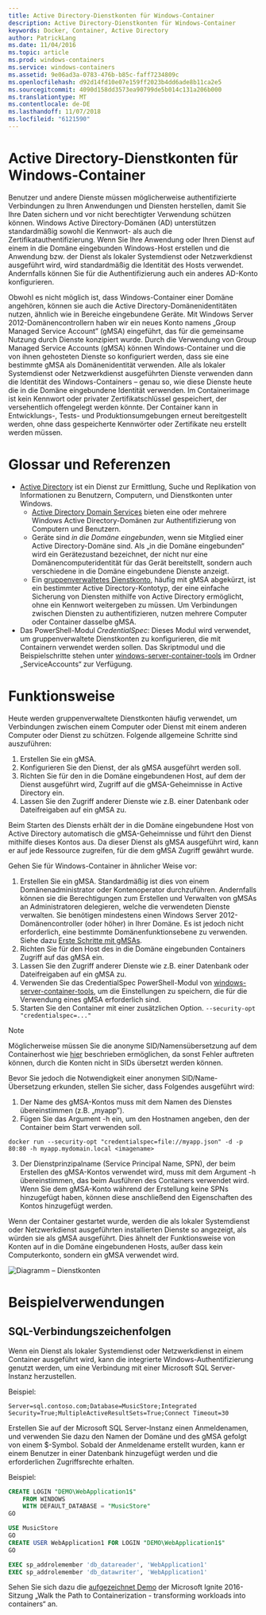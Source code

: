 ```yaml
---
title: Active Directory-Dienstkonten für Windows-Container
description: Active Directory-Dienstkonten für Windows-Container
keywords: Docker, Container, Active Directory
author: PatrickLang
ms.date: 11/04/2016
ms.topic: article
ms.prod: windows-containers
ms.service: windows-containers
ms.assetid: 9e06ad3a-0783-476b-b85c-faff7234809c
ms.openlocfilehash: d92d14fd10e07e159ff2023b4dd6ade8b11ca2e5
ms.sourcegitcommit: 4090d158dd3573ea90799de5b014c131a206b000
ms.translationtype: MT
ms.contentlocale: de-DE
ms.lasthandoff: 11/07/2018
ms.locfileid: "6121590"
---
```

# <a name="active-directory-service-accounts-for-windows-containers"></a>Active Directory-Dienstkonten für Windows-Container

Benutzer und andere Dienste müssen möglicherweise authentifizierte Verbindungen zu Ihren Anwendungen und Diensten herstellen, damit Sie Ihre Daten sichern und vor nicht berechtigter Verwendung schützen können. Windows Active Directory-Domänen (AD) unterstützen standardmäßig sowohl die Kennwort- als auch die Zertifikatauthentifizierung. Wenn Sie Ihre Anwendung oder Ihren Dienst auf einem in die Domäne eingebunden Windows-Host erstellen und die Anwendung bzw. der Dienst als lokaler Systemdienst oder Netzwerkdienst ausgeführt wird, wird standardmäßig die Identität des Hosts verwendet. Andernfalls können Sie für die Authentifizierung auch ein anderes AD-Konto konfigurieren.

Obwohl es nicht möglich ist, dass Windows-Container einer Domäne angehören, können sie auch die Active Directory-Domänenidentitäten nutzen, ähnlich wie in Bereiche eingebundene Geräte. Mit Windows Server 2012-Domänencontrollern haben wir ein neues Konto namens „Group Managed Service Account” (gMSA) eingeführt, das für die gemeinsame Nutzung durch Dienste konzipiert wurde. Durch die Verwendung von Group Managed Service Accounts (gMSA) können Windows-Container und die von ihnen gehosteten Dienste so konfiguriert werden, dass sie eine bestimmte gMSA als Domänenidentität verwenden. Alle als lokaler Systemdienst oder Netzwerkdienst ausgeführten Dienste verwenden dann die Identität des Windows-Containers – genau so, wie diese Dienste heute die in die Domäne eingebundene Identität verwenden. Im Containerimage ist kein Kennwort oder privater Zertifikatschlüssel gespeichert, der versehentlich offengelegt werden könnte. Der Container kann in Entwicklungs-, Tests- und Produktionsumgebungen erneut bereitgestellt werden, ohne dass gespeicherte Kennwörter oder Zertifikate neu erstellt werden müssen. 


# <a name="glossary--references"></a>Glossar und Referenzen
- [Active Directory](http://social.technet.microsoft.com/wiki/contents/articles/1026.active-directory-services-overview.aspx) ist ein Dienst zur Ermittlung, Suche und Replikation von Informationen zu Benutzern, Computern, und Dienstkonten unter Windows. 
  - [Active Directory Domain Services](https://technet.microsoft.com/en-us/library/dd448614.aspx) bieten eine oder mehrere Windows Active Directory-Domänen zur Authentifizierung von Computern und Benutzern. 
  - Geräte sind _in die Domäne eingebunden_, wenn sie Mitglied einer Active Directory-Domäne sind. Als „in die Domäne eingebunden“ wird ein Gerätezustand bezeichnet, der nicht nur eine Domänencomputeridentität für das Gerät bereitstellt, sondern auch verschiedene in die Domäne eingebundene Dienste anzeigt.
  - Ein [gruppenverwaltetes Dienstkonto](https://technet.microsoft.com/en-us/library/jj128431(v=ws.11).aspx), häufig mit gMSA abgekürzt, ist ein bestimmter Active Directory-Kontotyp, der eine einfache Sicherung von Diensten mithilfe von Active Directory ermöglicht, ohne ein Kennwort weitergeben zu müssen. Um Verbindungen zwischen Diensten zu authentifizieren, nutzen mehrere Computer oder Container dasselbe gMSA.
- Das PowerShell-Modul _CredentialSpec_: Dieses Modul wird verwendet, um gruppenverwaltete Dienstkonten zu konfigurieren, die mit Containern verwendet werden sollen. Das Skriptmodul und die Beispielschritte stehen unter [windows-server-container-tools](https://github.com/Microsoft/Virtualization-Documentation/tree/live/windows-server-container-tools) im Ordner „ServiceAccounts“ zur Verfügung.

# <a name="how-it-works"></a>Funktionsweise

Heute werden gruppenverwaltete Dienstkonten häufig verwendet, um Verbindungen zwischen einem Computer oder Dienst mit einem anderen Computer oder Dienst zu schützen. Folgende allgemeine Schritte sind auszuführen:

1. Erstellen Sie ein gMSA.
2. Konfigurieren Sie den Dienst, der als gMSA ausgeführt werden soll.
3. Richten Sie für den in die Domäne eingebundenen Host, auf dem der Dienst ausgeführt wird, Zugriff auf die gMSA-Geheimnisse in Active Directory ein.
4. Lassen Sie den Zugriff anderer Dienste wie z.B. einer Datenbank oder Dateifreigaben auf ein gMSA zu.

Beim Starten des Diensts erhält der in die Domäne eingebundene Host von Active Directory automatisch die gMSA-Geheimnisse und führt den Dienst mithilfe dieses Kontos aus. Da dieser Dienst als gMSA ausgeführt wird, kann er auf jede Ressource zugreifen, für die dem gMSA Zugriff gewährt wurde.

Gehen Sie für Windows-Container in ähnlicher Weise vor:

1. Erstellen Sie ein gMSA. Standardmäßig ist dies von einem Domänenadministrator oder Kontenoperator durchzuführen. Andernfalls können sie die Berechtigungen zum Erstellen und Verwalten von gMSAs an Administratoren delegieren, welche die verwendeten Dienste verwalten. Sie benötigen mindestens einen Windows Server 2012-Domänencontroller (oder höher) in Ihrer Domäne. Es ist jedoch nicht erforderlich, eine bestimmte Domänenfunktionsebene zu verwenden. Siehe dazu [Erste Schritte mit gMSAs](https://technet.microsoft.com/en-us/library/jj128431(v=ws.11).aspx).
2. Richten Sie für den Host des in die Domäne eingebunden Containers Zugriff auf das gMSA ein.
3. Lassen Sie den Zugriff anderer Dienste wie z.B. einer Datenbank oder Dateifreigaben auf ein gMSA zu.
4. Verwenden Sie das CredentialSpec PowerShell-Modul von [windows-server-container-tools](https://github.com/Microsoft/Virtualization-Documentation/tree/live/windows-server-container-tools), um die Einstellungen zu speichern, die für die Verwendung eines gMSA erforderlich sind.
5. Starten Sie den Container mit einer zusätzlichen Option. `--security-opt "credentialspec=..."`

> [!NOTE]
> Möglicherweise müssen Sie die anonyme SID/Namensübersetzung auf dem Containerhost wie [hier](https://docs.microsoft.com/en-us/windows/device-security/security-policy-settings/network-access-allow-anonymous-sidname-translation) beschrieben ermöglichen, da sonst Fehler auftreten können, durch die Konten nicht in SIDs übersetzt werden können.

Bevor Sie jedoch die Notwendigkeit einer anonymen SID/Name-Übersetzung erkunden, stellen Sie sicher, dass Folgendes ausgeführt wird:

1. Der Name des gMSA-Kontos muss mit dem Namen des Dienstes übereinstimmen (z.B. „myapp”).
2. Fügen Sie das Argument -h ein, um den Hostnamen angeben, den der Container beim Start verwenden soll. 
```
docker run --security-opt "credentialspec=file://myapp.json" -d -p 80:80 -h myapp.mydomain.local <imagename>
```
3. Der Dienstprinzipalname (Service Principal Name, SPN), der beim Erstellen des gMSA-Kontos verwendet wird, muss mit dem Argument -h übereinstimmen, das beim Ausführen des Containers verwendet wird. Wenn Sie dem gMSA-Konto während der Erstellung keine SPNs hinzugefügt haben, können diese anschließend den Eigenschaften des Kontos hinzugefügt werden.

Wenn der Container gestartet wurde, werden die als lokaler Systemdienst oder Netzwerkdienst ausgeführten installierten Dienste so angezeigt, als würden sie als gMSA ausgeführt. Dies ähnelt der Funktionsweise von Konten auf in die Domäne eingebundenen Hosts, außer dass kein Computerkonto, sondern ein gMSA verwendet wird. 

![Diagramm – Dienstkonten](media/serviceaccount_diagram.png)


# <a name="example-uses"></a>Beispielverwendungen


## <a name="sql-connection-strings"></a>SQL-Verbindungszeichenfolgen
Wenn ein Dienst als lokaler Systemdienst oder Netzwerkdienst in einem Container ausgeführt wird, kann die integrierte Windows-Authentifizierung genutzt werden, um eine Verbindung mit einer Microsoft SQL Server-Instanz herzustellen.

Beispiel:

```
Server=sql.contoso.com;Database=MusicStore;Integrated Security=True;MultipleActiveResultSets=True;Connect Timeout=30
```

Erstellen Sie auf der Microsoft SQL Server-Instanz einen Anmeldenamen, und verwenden Sie dazu den Namen der Domäne und des gMSA gefolgt von einem $-Symbol. Sobald der Anmeldename erstellt wurden, kann er einem Benutzer in einer Datenbank hinzugefügt werden und die erforderlichen Zugriffsrechte erhalten.

Beispiel: 

```sql
CREATE LOGIN "DEMO\WebApplication1$"
    FROM WINDOWS
    WITH DEFAULT_DATABASE = "MusicStore"
GO

USE MusicStore
GO
CREATE USER WebApplication1 FOR LOGIN "DEMO\WebApplication1$"
GO

EXEC sp_addrolemember 'db_datareader', 'WebApplication1'
EXEC sp_addrolemember 'db_datawriter', 'WebApplication1'
```

Sehen Sie sich dazu die [aufgezeichnet Demo](https://youtu.be/cZHPz80I-3s?t=2672) der Microsoft Ignite 2016-Sitzung „Walk the Path to Containerization - transforming workloads into containers“ an.
